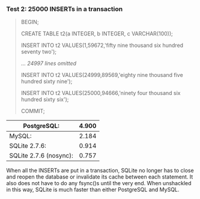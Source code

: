 ### Test 2: 25000 INSERTs in a transaction



> BEGIN;  
> 
> CREATE TABLE t2(a INTEGER, b INTEGER, c VARCHAR(100\));  
> 
> INSERT INTO t2 VALUES(1,59672,'fifty nine thousand six hundred seventy two');  
> 
> *... 24997 lines omitted*  
> 
> INSERT INTO t2 VALUES(24999,89569,'eighty nine thousand five hundred sixty nine');  
> 
> INSERT INTO t2 VALUES(25000,94666,'ninety four thousand six hundred sixty six');  
> 
> COMMIT;



| PostgreSQL: | 4\.900 |
| --- | --- |
| MySQL: | 2\.184 |
| SQLite 2\.7\.6: | 0\.914 |
| SQLite 2\.7\.6 (nosync): | 0\.757 |



When all the INSERTs are put in a transaction, SQLite no longer has to
close and reopen the database or invalidate its cache between each statement.
It also does not
have to do any fsync()s until the very end. When unshackled in
this way, SQLite is much faster than either PostgreSQL and MySQL.



